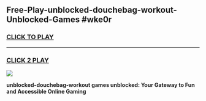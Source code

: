 
## Free-Play-unblocked-douchebag-workout-Unblocked-Games #wke0r
<h3>
<a href="https://news.freeplayer.one?title=unblocked-douchebag-workout&ref=8M">CLICK TO PLAY</a></h3>
<hr>

<h3>
<a href="https://news.freeplayer.one?title=unblocked-douchebag-workout&ref=8M">CLICK 2 PLAY</a>
  
</h3>

<a href="https://news.freeplayer.one?title=unblocked-douchebag-workout&ref=8M"><img src="https://clearcache.store/games.png"></a>


**unblocked-douchebag-workout games unblocked: Your Gateway to Fun and Accessible Online Gaming**
